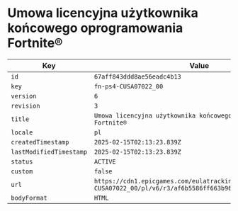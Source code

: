 # Umowa licencyjna użytkownika końcowego oprogramowania Fortnite®

| Key | Value |
| --- | ----- |
| `id` | `67aff843ddd8ae56eadc4b13` |
| `key` | `fn-ps4-CUSA07022_00` |
| `version` | `6` |
| `revision` | `3` |
| `title` | `Umowa licencyjna użytkownika końcowego oprogramowania Fortnite®` |
| `locale` | `pl` |
| `createdTimestamp` | `2025-02-15T02:13:23.839Z` |
| `lastModifiedTimestamp` | `2025-02-15T02:13:23.839Z` |
| `status` | `ACTIVE` |
| `custom` | `false` |
| `url` | `https://cdn1.epicgames.com/eulatracking-download/fn-ps4-CUSA07022_00/pl/v6/r3/af6b5586ff663b96f500a1ee40509f27.pdf` |
| `bodyFormat` | `HTML` |
